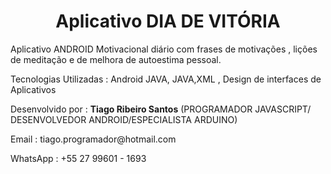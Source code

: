<h1 align="center">Aplicativo DIA DE VITÓRIA</h1>

<p>Aplicativo ANDROID Motivacional diário com frases de motivações , lições de meditação e de melhora de autoestima pessoal. </p>
<p>Tecnologias Utilizadas : Android JAVA, JAVA,XML , Design de interfaces de Aplicativos </p>
<p>Desenvolvido por : <b>Tiago Ribeiro Santos</b> (PROGRAMADOR JAVASCRIPT/ DESENVOLVEDOR ANDROID/ESPECIALISTA ARDUINO)</p>
<p>Email : tiago.programador@hotmail.com </p>
<p>WhatsApp : +55 27 99601 - 1693 </p>
